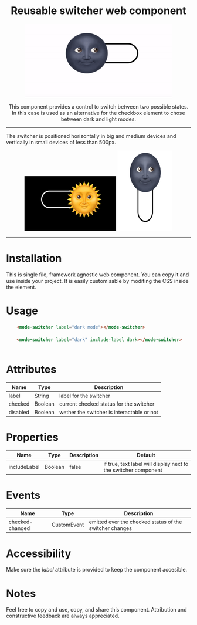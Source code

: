 <div align="center">

# Reusable switcher web component

<img src="./switcher.gif" alt="switcher component being clicked and changing from off to on, and back to off state" height="200" width="400"/>

This component provides a control to switch between two possible states. In this case is used as an alternative for the checkbox element to chose between dark and light modes.
</div>

---

The switcher is positioned horizontally in big and medium devices and vertically in small devices of less than 500px.

<div align="center">
<img src="./switcher-dark.png" alt="switcher component on big devices" height="150" width="250"/>
<img src="./switcher-light.png" alt="switcher component off small devices" height="220" width="150"/>

</div>

---

# Installation
This is single file, framework agnostic web component. You can copy it and use inside your project. It is easily customisable by modifing the CSS inside the <style></style> element. 

# Usage
```html
    <mode-switcher label="dark mode"></mode-switcher>
    
    <mode-switcher label="dark" include-label dark></mode-switcher>
   
```

# Attributes
| Name | Type | Description | 
| ---- | ---- | ----------- |
| label | String | label for the switcher | 
| checked | Boolean | current checked status for the switcher |
| disabled | Boolean | wether the switcher is interactable or not |

# Properties
| Name | Type | Description | Default |
| ---- | ---- | ----------- | -------- |
| includeLabel | Boolean | false | if true, text label will display next to the switcher component | false |

# Events
| Name | Type | Description |
| ---- | ---- | ----------- | 
| checked-changed | CustomEvent | emitted ever the checked status of the switcher changes

# Accessibility
Make sure the *label* attribute is provided to keep the component accesible.

# Notes
Feel free to copy and use, copy, and share this component. Attribution and constructive feedback are always appreciated.
